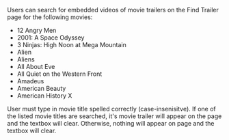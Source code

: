 Users can search for embedded videos of movie trailers on the Find Trailer page for the following movies:
- 12 Angry Men
- 2001: A Space Odyssey
- 3 Ninjas: High Noon at Mega Mountain
- Alien
- Aliens
- All About Eve
- All Quiet on the Western Front
- Amadeus
- American Beauty
- American History X

User must type in movie title spelled correctly (case-insenisitve). 
If one of the listed movie titles are searched, it's movie trailer will appear on the page and the textbox will clear.
Otherwise, nothing will appear on page and the textbox will clear.
